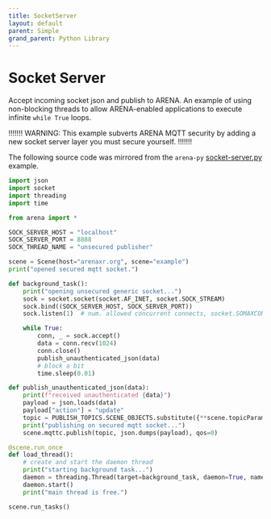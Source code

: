 ```yaml
---
title: SocketServer
layout: default
parent: Simple
grand_parent: Python Library
---
```


# Socket Server
Accept incoming socket json and publish to ARENA.  An example of using non-blocking threads to
allow ARENA-enabled applications to execute infinite `while True` loops.

!!!!!!!
WARNING: This example subverts ARENA MQTT security by adding a new socket server layer you must
secure yourself.
!!!!!!!

The following source code was mirrored from the `arena-py` [socket-server.py](https://github.com/arenaxr/arena-py/blob/master/examples/simple/socket-server.py) example.

```python
import json
import socket
import threading
import time

from arena import *

SOCK_SERVER_HOST = "localhost"
SOCK_SERVER_PORT = 8888
SOCK_THREAD_NAME = "unsecured publisher"

scene = Scene(host="arenaxr.org", scene="example")
print("opened secured mqtt socket.")

def background_task():
    print("opening unsecured generic socket...")
    sock = socket.socket(socket.AF_INET, socket.SOCK_STREAM)
    sock.bind((SOCK_SERVER_HOST, SOCK_SERVER_PORT))
    sock.listen(1)  # num. allowed concurrent connects, socket.SOMAXCONN = 128 on some systems

    while True:
        conn, _ = sock.accept()
        data = conn.recv(1024)
        conn.close()
        publish_unauthenticated_json(data)
        # block a bit
        time.sleep(0.01)

def publish_unauthenticated_json(data):
    print(f"received unauthenticated {data}")
    payload = json.loads(data)
    payload["action"] = "update"
    topic = PUBLISH_TOPICS.SCENE_OBJECTS.substitute({**scene.topicParams, **{"objectId": payload['object_id']}})
    print("publishing on secured mqtt socket...")
    scene.mqttc.publish(topic, json.dumps(payload), qos=0)

@scene.run_once
def load_thread():
    # create and start the daemon thread
    print("starting background task...")
    daemon = threading.Thread(target=background_task, daemon=True, name=SOCK_THREAD_NAME)
    daemon.start()
    print("main thread is free.")

scene.run_tasks()
```
